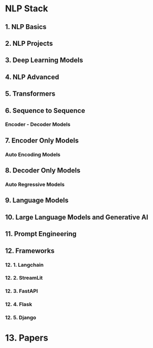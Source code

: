 # NLP Stack

## 1. NLP Basics

## 2. NLP Projects

## 3. Deep Learning Models

## 4. NLP Advanced

## 5. Transformers

## 6. Sequence to Sequence 
### Encoder - Decoder Models

## 7. Encoder Only Models
### Auto Encoding Models

## 8. Decoder Only Models 
### Auto Regressive Models

## 9. Language Models 

## 10. Large Language Models and Generative AI

## 11. Prompt Engineering

## 12. Frameworks
### 12. 1. Langchain

### 12. 2. StreamLit

### 12. 3. FastAPI

### 12. 4. Flask

### 12. 5. Django

# 13. Papers